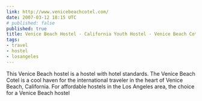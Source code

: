 ```yaml
---
link: http://www.venicebeachcotel.com/
date: 2007-03-12 18:15 UTC
# published: false
published: true
title: Venice Beach Hostel - California Youth Hostel - Venice Beach Cotel
tags:
- travel
- hostel
- losangeles
---
```


This Venice Beach hostel is a hostel with hotel standards. The Venice Beach Cotel is a cool haven for the international traveler in the heart of Venice Beach, California. For affordable hostels in the Los Angeles area, the choice for a Venice Beach hostel
